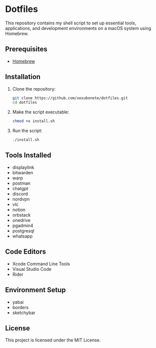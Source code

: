 # Dotfiles

This repository contains my shell script to set up essential tools, applications, and development environments on a macOS system using Homebrew.

## Prerequisites

- [Homebrew](https://brew.sh/)

## Installation

1. Clone the repository:

    ```sh
    git clone https://github.com/xexubonete/dotfiles.git
    cd dotfiles
    ```

2. Make the script executable:

    ```sh
    chmod +x install.sh
    ```

3. Run the script:

    ```sh
    ./install.sh
    ```

## Tools Installed

- displaylink
- bitwarden
- warp
- postman
- chatgpt
- discord
- nordvpn
- vlc
- notion
- orbstack
- onedrive
- pgadmin4
- postgresql
- whatsapp

## Code Editors

- Xcode Command Line Tools
- Visual Studio Code
- Rider

## Environment Setup

- yabai
- borders
- sketchybar


## License

This project is licensed under the MIT License.
